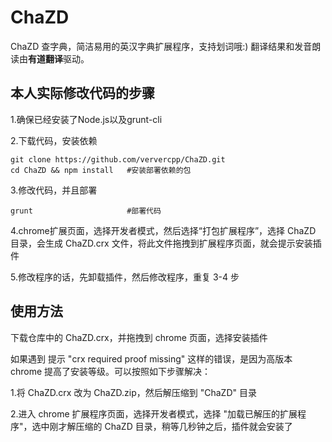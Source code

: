 ChaZD
=====

ChaZD 查字典，简洁易用的英汉字典扩展程序，支持划词哦:)
翻译结果和发音朗读由**有道翻译**驱动。

本人实际修改代码的步骤
-----------
1.确保已经安装了Node.js以及grunt-cli

2.下载代码，安装依赖
```shell
git clone https://github.com/ververcpp/ChaZD.git
cd ChaZD && npm install   #安装部署依赖的包
```
3.修改代码，并且部署
```shell
grunt                     #部署代码
```
4.chrome扩展页面，选择开发者模式，然后选择“打包扩展程序”，选择 ChaZD 目录，会生成 ChaZD.crx 文件，将此文件拖拽到扩展程序页面，就会提示安装插件

5.修改程序的话，先卸载插件，然后修改程序，重复 3-4 步

使用方法
-----------
下载仓库中的 ChaZD.crx，并拖拽到 chrome 页面，选择安装插件

如果遇到 提示 "crx required proof missing" 这样的错误，是因为高版本 chrome 提高了安装等级。可以按照如下步骤解决：

1.将 ChaZD.crx 改为 ChaZD.zip，然后解压缩到 "ChaZD" 目录

2.进入 chrome 扩展程序页面，选择开发者模式，选择 "加载已解压的扩展程序"，选中刚才解压缩的 ChaZD 目录，稍等几秒钟之后，插件就会安装了
